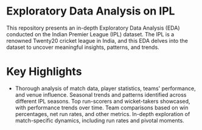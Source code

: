 # Exploratory Data Analysis on IPL
This repository presents an in-depth Exploratory Data Analysis (EDA) conducted on the Indian Premier League (IPL) dataset. The IPL is a renowned Twenty20 cricket league in India, and this EDA delves into the dataset to uncover meaningful insights, patterns, and trends.

# Key Highlights
* Thorough analysis of match data, player statistics, teams' performance, and venue influence.
Seasonal trends and patterns identified across different IPL seasons.
Top run-scorers and wicket-takers showcased, with performance trends over time.
Team comparisons based on win percentages, net run rates, and other metrics.
In-depth exploration of match-specific dynamics, including run rates and pivotal moments.

